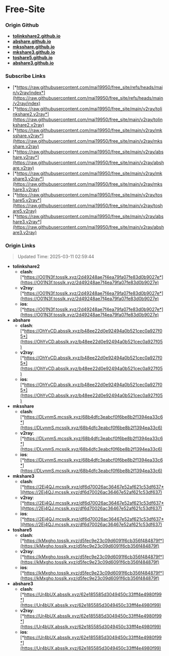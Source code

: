 # Free-Site

### Origin Github

- [**tolinkshare2.github.io**](https://github.com/tolinkshare2/tolinkshare2.github.io)
- [**abshare.github.io**](https://github.com/abshare/abshare.github.io)
- [**mksshare.github.io**](https://github.com/mksshare/mksshare.github.io)
- [**mkshare3.github.io**](https://github.com/mkshare3/mkshare3.github.io)
- [**toshare5.github.io**](https://github.com/toshare5/toshare5.github.io)
- [**abshare3.github.io**](https://github.com/abshare3/abshare3.github.io)

### Subscribe Links

- [*https://raw.githubusercontent.com/mai19950/free_site/refs/heads/main/v2ray/index*](https://raw.githubusercontent.com/mai19950/free_site/refs/heads/main/v2ray/index)
- [*https://raw.githubusercontent.com/mai19950/free_site/main/v2ray/tolinkshare2.v2ray*](https://raw.githubusercontent.com/mai19950/free_site/main/v2ray/tolinkshare2.v2ray)
- [*https://raw.githubusercontent.com/mai19950/free_site/main/v2ray/mksshare.v2ray*](https://raw.githubusercontent.com/mai19950/free_site/main/v2ray/mksshare.v2ray)
- [*https://raw.githubusercontent.com/mai19950/free_site/main/v2ray/abshare.v2ray*](https://raw.githubusercontent.com/mai19950/free_site/main/v2ray/abshare.v2ray)
- [*https://raw.githubusercontent.com/mai19950/free_site/main/v2ray/mkshare3.v2ray*](https://raw.githubusercontent.com/mai19950/free_site/main/v2ray/mkshare3.v2ray)
- [*https://raw.githubusercontent.com/mai19950/free_site/main/v2ray/toshare5.v2ray*](https://raw.githubusercontent.com/mai19950/free_site/main/v2ray/toshare5.v2ray)
- [*https://raw.githubusercontent.com/mai19950/free_site/main/v2ray/abshare3.v2ray*](https://raw.githubusercontent.com/mai19950/free_site/main/v2ray/abshare3.v2ray)

### Origin Links

> Updated Time: 2025-03-11 02:59:44

- **tolinkshare2**
  - **clash**: [*https://O01N3f.tosslk.xyz/2d49248ae7f4ea79fa07fe83d0b9027e*](https://O01N3f.tosslk.xyz/2d49248ae7f4ea79fa07fe83d0b9027e)
  - **v2ray**: [*https://O01N3f.tosslk.xyz/2d49248ae7f4ea79fa07fe83d0b9027e*](https://O01N3f.tosslk.xyz/2d49248ae7f4ea79fa07fe83d0b9027e)
  - **ios**: [*https://O01N3f.tosslk.xyz/2d49248ae7f4ea79fa07fe83d0b9027e*](https://O01N3f.tosslk.xyz/2d49248ae7f4ea79fa07fe83d0b9027e)
- **abshare**
  - **clash**: [*https://OhYvCD.absslk.xyz/b48ee22d0e92494a0b521cec0a927f05*](https://OhYvCD.absslk.xyz/b48ee22d0e92494a0b521cec0a927f05)
  - **v2ray**: [*https://OhYvCD.absslk.xyz/b48ee22d0e92494a0b521cec0a927f05*](https://OhYvCD.absslk.xyz/b48ee22d0e92494a0b521cec0a927f05)
  - **ios**: [*https://OhYvCD.absslk.xyz/b48ee22d0e92494a0b521cec0a927f05*](https://OhYvCD.absslk.xyz/b48ee22d0e92494a0b521cec0a927f05)
- **mksshare**
  - **clash**: [*https://DLvnmS.mcsslk.xyz/68b4dfc3eabcf0f6be8b2f1394ea33c6*](https://DLvnmS.mcsslk.xyz/68b4dfc3eabcf0f6be8b2f1394ea33c6)
  - **v2ray**: [*https://DLvnmS.mcsslk.xyz/68b4dfc3eabcf0f6be8b2f1394ea33c6*](https://DLvnmS.mcsslk.xyz/68b4dfc3eabcf0f6be8b2f1394ea33c6)
  - **ios**: [*https://DLvnmS.mcsslk.xyz/68b4dfc3eabcf0f6be8b2f1394ea33c6*](https://DLvnmS.mcsslk.xyz/68b4dfc3eabcf0f6be8b2f1394ea33c6)
- **mkshare3**
  - **clash**: [*https://2Ej4QJ.mcsslk.xyz/df6d70026ac36467e52af621c53df637*](https://2Ej4QJ.mcsslk.xyz/df6d70026ac36467e52af621c53df637)
  - **v2ray**: [*https://2Ej4QJ.mcsslk.xyz/df6d70026ac36467e52af621c53df637*](https://2Ej4QJ.mcsslk.xyz/df6d70026ac36467e52af621c53df637)
  - **ios**: [*https://2Ej4QJ.mcsslk.xyz/df6d70026ac36467e52af621c53df637*](https://2Ej4QJ.mcsslk.xyz/df6d70026ac36467e52af621c53df637)
- **toshare5**
  - **clash**: [*https://kMxgho.tosslk.xyz/d5fec9e23c09d6091f6cb356f484879f*](https://kMxgho.tosslk.xyz/d5fec9e23c09d6091f6cb356f484879f)
  - **v2ray**: [*https://kMxgho.tosslk.xyz/d5fec9e23c09d6091f6cb356f484879f*](https://kMxgho.tosslk.xyz/d5fec9e23c09d6091f6cb356f484879f)
  - **ios**: [*https://kMxgho.tosslk.xyz/d5fec9e23c09d6091f6cb356f484879f*](https://kMxgho.tosslk.xyz/d5fec9e23c09d6091f6cb356f484879f)
- **abshare3**
  - **clash**: [*https://Ur4bUX.absslk.xyz/62e185585d3049450c33fff4e4980f99*](https://Ur4bUX.absslk.xyz/62e185585d3049450c33fff4e4980f99)
  - **v2ray**: [*https://Ur4bUX.absslk.xyz/62e185585d3049450c33fff4e4980f99*](https://Ur4bUX.absslk.xyz/62e185585d3049450c33fff4e4980f99)
  - **ios**: [*https://Ur4bUX.absslk.xyz/62e185585d3049450c33fff4e4980f99*](https://Ur4bUX.absslk.xyz/62e185585d3049450c33fff4e4980f99)
